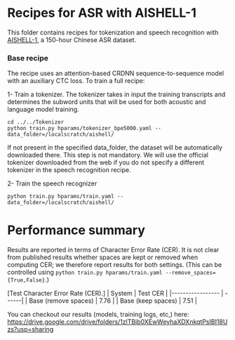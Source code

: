# Recipes for ASR with AISHELL-1
This folder contains recipes for tokenization and speech recognition with [AISHELL-1](https://www.openslr.org/33/), a 150-hour Chinese ASR dataset.

### Base recipe
The recipe uses an attention-based CRDNN sequence-to-sequence model with an auxiliary CTC loss.
To train a full recipe:

1- Train a tokenizer. The tokenizer takes in input the training transcripts and determines the subword units that will be used for both acoustic and language model training.

```
cd ../../Tokenizer
python train.py hparams/tokenizer_bpe5000.yaml --data_folder=/localscratch/aishell/
```
If not present in the specified data_folder, the dataset will be automatically downloaded there.
This step is not mandatory. We will use the official tokenizer downloaded from the web if you do not 
specify a different tokenizer in the speech recognition recipe. 

2- Train the speech recognizer
```
python train.py hparams/train.yaml --data_folder=/localscratch/aishell/
```

# Performance summary
Results are reported in terms of Character Error Rate (CER). It is not clear from published results whether spaces are kept or removed when computing CER; we therefore report results for both settings. (This can be controlled using `python train.py hparams/train.yaml --remove_spaces={True,False}`.)

[Test Character Error Rate (CER).]
| System | Test CER |
|----------------- | ------|
| Base (remove spaces) | 7.76 |
| Base (keep spaces) | 7.51 |

You can checkout our results (models, training logs, etc,) here:
https://drive.google.com/drive/folders/1zlTBib0XEwWeyhaXDXnkqtPsIBI18Uzs?usp=sharing


